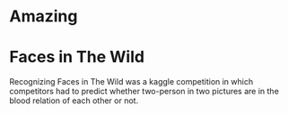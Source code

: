# Amazing
# Faces in The Wild

Recognizing Faces in The Wild was a kaggle competition in which competitors had to predict whether two-person in two pictures are in the blood relation of each other or not.
